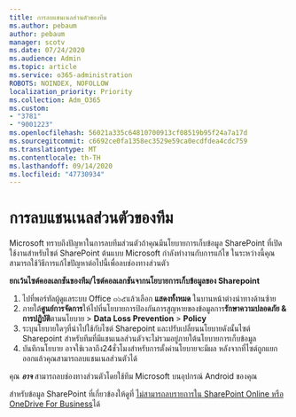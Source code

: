 ```yaml
---
title: การลบแชนเนลส่วนตัวของทีม
ms.author: pebaum
author: pebaum
manager: scotv
ms.date: 07/24/2020
ms.audience: Admin
ms.topic: article
ms.service: o365-administration
ROBOTS: NOINDEX, NOFOLLOW
localization_priority: Priority
ms.collection: Adm_O365
ms.custom:
- "3781"
- "9001223"
ms.openlocfilehash: 56021a335c64810700913cf08519b95f24a7a17d
ms.sourcegitcommit: c6692ce0fa1358ec3529e59ca0ecdfdea4cdc759
ms.translationtype: MT
ms.contentlocale: th-TH
ms.lasthandoff: 09/14/2020
ms.locfileid: "47730934"
---
```

# <a name="delete-a-teams-private-channel"></a>การลบแชนเนลส่วนตัวของทีม

Microsoft ทราบถึงปัญหาในการลบทีมส่วนตัวถ้าคุณมีนโยบายการเก็บข้อมูล SharePoint ที่เปิดใช้งานสำหรับไซต์ SharePoint ต้นแบบ Microsoft กำลังทำงานกับการแก้ไข ในระหว่างนี้คุณสามารถใช้วิธีการแก้ไขปัญหาต่อไปนี้เพื่อลบช่องทางส่วนตัว

**ยกเว้นไซต์คอลเลกชันของทีม/ไซต์คอลเลกชันจากนโยบายการเก็บข้อมูลของ Sharepoint**

1. ไปที่พอร์ทัลผู้ดูแลระบบ Office ๓๖๕แล้วเลือก **แสดงทั้งหมด** ในบานหน้าต่างนำทางด้านซ้าย
2. ภายใต้**ศูนย์การจัดการ**ให้ไปที่นโยบายการป้องกันการสูญหายของข้อมูลการ**รักษาความปลอดภัย & การปฏิบัติ**ตามนโยบาย  >  **Data Loss Prevention**  >  **Policy**
3. ระบุนโยบายใดๆที่นำไปใช้กับไซต์ Sharepoint และปรับเปลี่ยนนโยบายดังนั้นไซต์ Sharepoint สำหรับทีมที่มีแชนเนลส่วนตัวจะไม่รวมอยู่ภายใต้นโยบายการเก็บข้อมูล
4. บันทึกนโยบาย
    อาจใช้เวลาถึง24ชั่วโมงสำหรับการตั้งค่านโยบายจะมีผล
    หลังจากที่ไซต์ถูกแยกออกแล้วคุณสามารถลบแชนเนลส่วนตัวได้  
    
คุณ  ***อาจ*** สามารถลบช่องทางส่วนตัวโดยใช้ทีม Microsoft บนอุปกรณ์ Android ของคุณ 

สำหรับข้อมูล SharePoint ที่เกี่ยวข้องให้ดูที่ [ไม่สามารถลบรายการใน SharePoint Online หรือ OneDrive For Business](https://docs.microsoft.com/alchemyinsights/retention-policy-ediscovery-hold)ได้